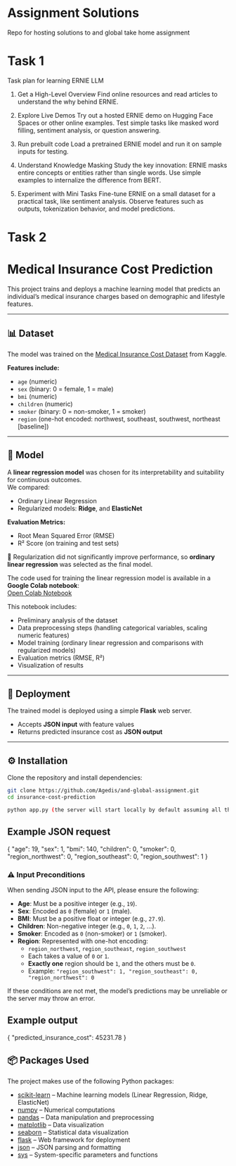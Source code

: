 # Assignment Solutions
Repo for hosting solutions to and global take home assignment 

# Task 1
Task plan for learning ERNIE LLM
1. Get a High-Level Overview
Find online resources and read articles to understand the why behind ERNIE.

2. Explore Live Demos
Try out a hosted ERNIE demo on Hugging Face Spaces or other online examples.
Test simple tasks like masked word filling, sentiment analysis, or question answering.

3. Run prebuilt code 
Load a pretrained ERNIE model and run it on sample inputs for testing.

5. Understand Knowledge Masking 
Study the key innovation: ERNIE masks entire concepts or entities rather than single words.
Use simple examples to internalize the difference from BERT.

6. Experiment with Mini Tasks 
Fine-tune ERNIE on a small dataset for a practical task, like sentiment analysis. Observe features such as outputs, tokenization behavior, and model predictions.
# Task 2

# Medical Insurance Cost Prediction  

This project trains and deploys a machine learning model that predicts an individual’s medical insurance charges based on demographic and lifestyle features.  

---

## 📊 Dataset  
The model was trained on the [Medical Insurance Cost Dataset](https://www.kaggle.com/datasets/mosapabdelghany/medical-insurance-cost-dataset) from Kaggle.  

**Features include:**  
- `age` (numeric)  
- `sex` (binary: 0 = female, 1 = male)  
- `bmi` (numeric)  
- `children` (numeric)  
- `smoker` (binary: 0 = non-smoker, 1 = smoker)  
- `region` (one-hot encoded: northwest, southeast, southwest, northeast [baseline])  

---

## 🤖 Model  
A **linear regression model** was chosen for its interpretability and suitability for continuous outcomes.  
We compared:  
- Ordinary Linear Regression  
- Regularized models: **Ridge**, and **ElasticNet**  

**Evaluation Metrics:**  
- Root Mean Squared Error (RMSE)  
- R² Score (on training and test sets)  

📌 Regularization did not significantly improve performance, so **ordinary linear regression** was selected as the final model.  

The code used for training the linear regression model is available in a **Google Colab notebook**:  
[Open Colab Notebook](https://colab.research.google.com/drive/1z4wuowh5jqf758zdt85syZEAoCn0hJdm#scrollTo=bn2DRnsoPTw4)

This notebook includes:  
- Preliminary analysis of the dataset
- Data preprocessing steps (handling categorical variables, scaling numeric features)  
- Model training (ordinary linear regression and comparisons with regularized models)  
- Evaluation metrics (RMSE, R²)  
- Visualization of results 
---

## 🚀 Deployment  
The trained model is deployed using a simple **Flask** web server.  

- Accepts **JSON input** with feature values  
- Returns predicted insurance cost as **JSON output**  

---

## ⚙️ Installation  

Clone the repository and install dependencies:  

```bash
git clone https://github.com/Agedis/and-global-assignment.git
cd insurance-cost-prediction

python app.py (the server will start locally by default assuming all the necessary packages are installed)
```

## Example JSON request
{
  "age": 19,
  "sex": 1,
  "bmi": 140,
  "children": 0,
  "smoker": 0,
  "region_northwest": 0,
  "region_southeast": 0,
  "region_southwest": 1
}

### ⚠️ Input Preconditions  

When sending JSON input to the API, please ensure the following:  

- **Age**: Must be a positive integer (e.g., `19`).  
- **Sex**: Encoded as `0` (female) or `1` (male).  
- **BMI**: Must be a positive float or integer (e.g., `27.9`).  
- **Children**: Non-negative integer (e.g., `0`, `1`, `2`, …).  
- **Smoker**: Encoded as `0` (non-smoker) or `1` (smoker).  
- **Region**: Represented with one-hot encoding:  
  - `region_northwest`, `region_southeast`, `region_southwest`  
  - Each takes a value of `0` or `1`.  
  - **Exactly one** region should be `1`, and the others must be `0`.  
  - Example: `"region_southwest": 1, "region_southeast": 0, "region_northwest": 0`  

If these conditions are not met, the model’s predictions may be unreliable or the server may throw an error.  

## Example output
{
  "predicted_insurance_cost": 45231.78
}

## 📦 Packages Used  

The project makes use of the following Python packages:  

- [scikit-learn](https://scikit-learn.org/stable/) – Machine learning models (Linear Regression, Ridge, ElasticNet)  
- [numpy](https://numpy.org/) – Numerical computations  
- [pandas](https://pandas.pydata.org/) – Data manipulation and preprocessing  
- [matplotlib](https://matplotlib.org/) – Data visualization  
- [seaborn](https://seaborn.pydata.org/) – Statistical data visualization  
- [flask](https://flask.palletsprojects.com/) – Web framework for deployment  
- [json](https://docs.python.org/3/library/json.html) – JSON parsing and formatting  
- [sys](https://docs.python.org/3/library/sys.html) – System-specific parameters and functions 
